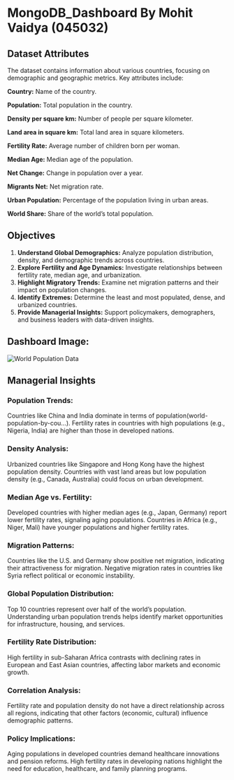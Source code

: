 # MongoDB_Dashboard By Mohit Vaidya (045032)

## Dataset Attributes
The dataset contains information about various countries, focusing on demographic and geographic metrics. Key attributes include:

**Country:** Name of the country.

**Population:** Total population in the country.

**Density per square km:** Number of people per square kilometer.

**Land area in square km:** Total land area in square kilometers.

**Fertility Rate:** Average number of children born per woman.

**Median Age:** Median age of the population.

**Net Change:** Change in population over a year.

**Migrants Net:** Net migration rate.

**Urban Population:** Percentage of the population living in urban areas.

**World Share:** Share of the world’s total population.


## Objectives

1. **Understand Global Demographics:** Analyze population distribution, density, and demographic trends across countries.
2. **Explore Fertility and Age Dynamics:** Investigate relationships between fertility rate, median age, and urbanization.
3. **Highlight Migratory Trends:** Examine net migration patterns and their impact on population changes.
4. **Identify Extremes:** Determine the least and most populated, dense, and urbanized countries.
5. **Provide Managerial Insights:** Support policymakers, demographers, and business leaders with data-driven insights.

## Dashboard Image:

![World Population Data](https://github.com/user-attachments/assets/39fef8eb-d753-43ab-83f4-d9510e530bd3)

## Managerial Insights

### Population Trends:
Countries like China and India dominate in terms of population​(world-population-by-cou…).
Fertility rates in countries with high populations (e.g., Nigeria, India) are higher than those in developed nations​.

### Density Analysis:
Urbanized countries like Singapore and Hong Kong have the highest population density.
Countries with vast land areas but low population density (e.g., Canada, Australia) could focus on urban development.

### Median Age vs. Fertility:
Developed countries with higher median ages (e.g., Japan, Germany) report lower fertility rates, signaling aging populations.
Countries in Africa (e.g., Niger, Mali) have younger populations and higher fertility rates​.

### Migration Patterns:
Countries like the U.S. and Germany show positive net migration, indicating their attractiveness for migration.
Negative migration rates in countries like Syria reflect political or economic instability​.

### Global Population Distribution:
Top 10 countries represent over half of the world’s population​.
Understanding urban population trends helps identify market opportunities for infrastructure, housing, and services.

### Fertility Rate Distribution:
High fertility in sub-Saharan Africa contrasts with declining rates in European and East Asian countries, affecting labor markets and economic growth.

### Correlation Analysis:
Fertility rate and population density do not have a direct relationship across all regions, indicating that other factors (economic, cultural) influence demographic patterns​.

### Policy Implications:
Aging populations in developed countries demand healthcare innovations and pension reforms.
High fertility rates in developing nations highlight the need for education, healthcare, and family planning programs.
